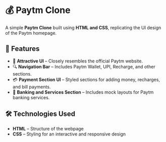 # 💰 Paytm Clone

A simple **Paytm Clone** built using **HTML and CSS**, replicating the UI design of the Paytm homepage.

## 🚀 Features
- 🎨 **Attractive UI** – Closely resembles the official Paytm website.
- 🔍 **Navigation Bar** – Includes Paytm Wallet, UPI, Recharge, and other sections.
- 💳 **Payment Section UI** – Styled sections for adding money, recharges, and bill payments.
- 🏦 **Banking and Services Section** – Includes mock layouts for Paytm banking services.

## 🛠️ Technologies Used
- **HTML** – Structure of the webpage
- **CSS** – Styling for an interactive and responsive design
